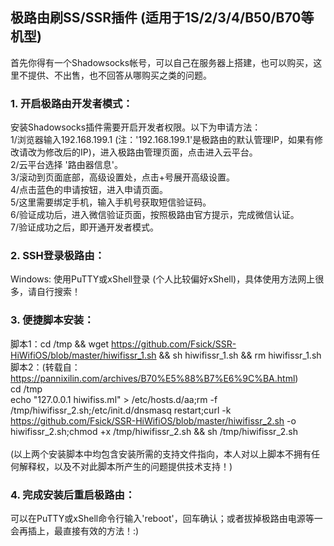 ## 极路由刷SS/SSR插件 (适用于1S/2/3/4/B50/B70等机型)
首先你得有一个Shadowsocks帐号，可以自己在服务器上搭建，也可以购买，这里不提供、不出售，也不回答从哪购买之类的问题。

### 1. 开启极路由开发者模式：
安装Shadowsocks插件需要开启开发者权限。以下为申请方法：<br>
1/浏览器输入192.168.199.1 (注：'192.168.199.1'是极路由的默认管理IP，如果有修改请改为修改后的IP)，进入极路由管理页面，点击进入云平台。<br>
2/云平台选择 '路由器信息'。<br>
3/滚动到页面底部，高级设置处，点击+号展开高级设置。<br>
4/点击蓝色的申请按钮，进入申请页面。<br>
5/这里需要绑定手机，输入手机号获取短信验证码。<br>
6/验证成功后，进入微信验证页面，按照极路由官方提示，完成微信认证。<br>
7/验证成功之后，即开通开发者模式。

### 2. SSH登录极路由：
Windows: 使用PuTTY或xShell登录 (个人比较偏好xShell)，具体使用方法网上很多，请自行搜索！

### 3. 便捷脚本安装：
脚本1：cd /tmp && wget https://github.com/Fsick/SSR-HiWifiOS/blob/master/hiwifissr_1.sh && sh hiwifissr_1.sh && rm hiwifissr_1.sh
<br>
脚本2：(转载自：https://pannixilin.com/archives/B70%E5%88%B7%E6%9C%BA.html)
<br>
cd /tmp
<br>
echo "127.0.0.1 hiwifiss.ml" > /etc/hosts.d/aa;rm -f /tmp/hiwifissr_2.sh;/etc/init.d/dnsmasq restart;curl -k https://github.com/Fsick/SSR-HiWifiOS/blob/master/hiwifissr_2.sh -o hiwifissr_2.sh;chmod +x /tmp/hiwifissr_2.sh && sh /tmp/hiwifissr_2.sh
<br><br>
(以上两个安装脚本中均包含安装所需的支持文件指向，本人对以上脚本不拥有任何解释权，以及不对此脚本所产生的问题提供技术支持！)

### 4. 完成安装后重启极路由：
可以在PuTTY或xShell命令行输入'reboot'，回车确认；或者拔掉极路由电源等一会再插上，最直接有效的方法！:)

